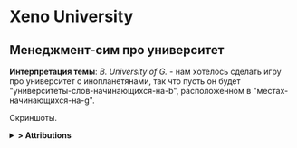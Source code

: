 # **Xeno University**

## Менеджмент-сим про университет



**Интерпретация темы**: *B. University of G.* - нам хотелось сделать игру про университет с инопланетянами, так что пусть он будет "университеты-слов-начинающихся-на-b", расположенном в "местах-начинающихся-на-g".

Скриншоты.

<details>
  <summary><b>> Attributions</b></summary>
  <ul>
    <li><i>Icons made by <a href="https://www.freepik.com">Freepik</a></i> from <a href="https://www.flaticon.com/">Flaticon</a></li>
    <li><a href="https://kenney.nl/assets">kenney.nl</a></li>
  </ul>
</details>
